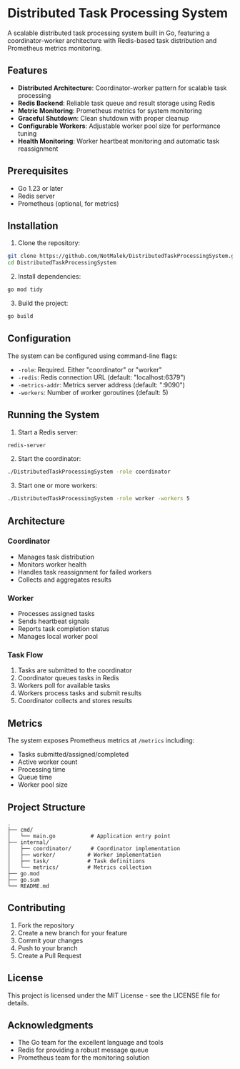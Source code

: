 # Distributed Task Processing System

A scalable distributed task processing system built in Go, featuring a coordinator-worker architecture with Redis-based task distribution and Prometheus metrics monitoring.

## Features

- **Distributed Architecture**: Coordinator-worker pattern for scalable task processing
- **Redis Backend**: Reliable task queue and result storage using Redis
- **Metric Monitoring**: Prometheus metrics for system monitoring
- **Graceful Shutdown**: Clean shutdown with proper cleanup
- **Configurable Workers**: Adjustable worker pool size for performance tuning
- **Health Monitoring**: Worker heartbeat monitoring and automatic task reassignment

## Prerequisites

- Go 1.23 or later
- Redis server
- Prometheus (optional, for metrics)

## Installation

1. Clone the repository:
```bash
git clone https://github.com/NotMalek/DistributedTaskProcessingSystem.git
cd DistributedTaskProcessingSystem
```

2. Install dependencies:
```bash
go mod tidy
```

3. Build the project:
```bash
go build
```

## Configuration

The system can be configured using command-line flags:

- `-role`: Required. Either "coordinator" or "worker"
- `-redis`: Redis connection URL (default: "localhost:6379")
- `-metrics-addr`: Metrics server address (default: ":9090")
- `-workers`: Number of worker goroutines (default: 5)

## Running the System

1. Start a Redis server:
```bash
redis-server
```

2. Start the coordinator:
```bash
./DistributedTaskProcessingSystem -role coordinator
```

3. Start one or more workers:
```bash
./DistributedTaskProcessingSystem -role worker -workers 5
```

## Architecture

### Coordinator
- Manages task distribution
- Monitors worker health
- Handles task reassignment for failed workers
- Collects and aggregates results

### Worker
- Processes assigned tasks
- Sends heartbeat signals
- Reports task completion status
- Manages local worker pool

### Task Flow
1. Tasks are submitted to the coordinator
2. Coordinator queues tasks in Redis
3. Workers poll for available tasks
4. Workers process tasks and submit results
5. Coordinator collects and stores results

## Metrics

The system exposes Prometheus metrics at `/metrics` including:
- Tasks submitted/assigned/completed
- Active worker count
- Processing time
- Queue time
- Worker pool size

## Project Structure

```
.
├── cmd/
│   └── main.go           # Application entry point
├── internal/
│   ├── coordinator/      # Coordinator implementation
│   ├── worker/          # Worker implementation
│   ├── task/            # Task definitions
│   └── metrics/         # Metrics collection
├── go.mod
├── go.sum
└── README.md
```

## Contributing

1. Fork the repository
2. Create a new branch for your feature
3. Commit your changes
4. Push to your branch
5. Create a Pull Request

## License

This project is licensed under the MIT License - see the LICENSE file for details.

## Acknowledgments

- The Go team for the excellent language and tools
- Redis for providing a robust message queue
- Prometheus team for the monitoring solution